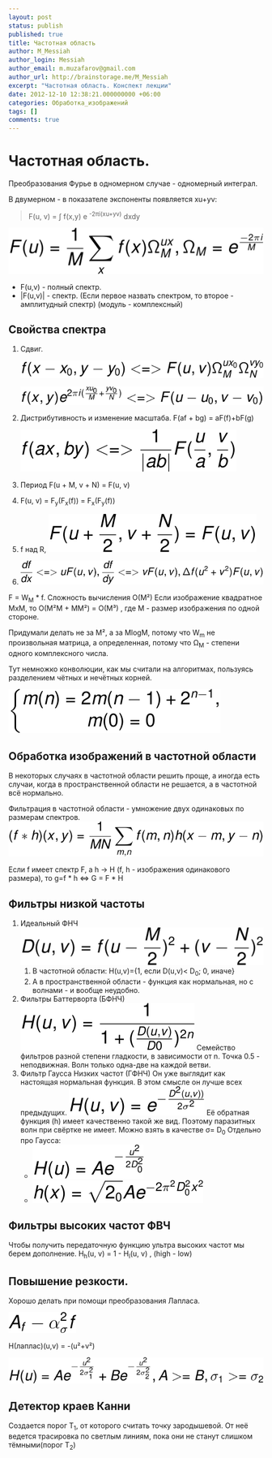 ```yaml
---
layout: post
status: publish
published: true
title: Частотная область
author: M_Messiah
author_login: Messiah
author_email: m.muzafarov@gmail.com
author_url: http://brainstorage.me/M_Messiah
excerpt: "Частотная область. Конспект лекции"
date: 2012-12-10 12:38:21.000000000 +06:00
categories: Обработка_изображений
tags: []
comments: true
---
```


# Частотная область. #


Преобразования Фурье в одномерном случае - одномерный интеграл.

В двумерном - в показателе экспоненты появляется xu+yv: 

>F(u, v) = &int; f(x,y) e <sup>-2&pi;i(xu+yv)</sup> dxdy


![freq area](/img/freq_area.svg)

+ F(u,v) - полный спектр.
+ |F(u,v)| - спектр. (Если первое назвать спектром, то второе - амплитудный спектр) (модуль - комплексный)

## Свойства спектра ##

1.	Сдвиг.
	
	![sdvig1](/img/spectre_sdvig.svg)

	![sdvig2](/img/spectre_sdvig2.svg)
2.	Дистрибутивность и изменение масштаба.
	F(af + bg) = aF(f)+bF(g)

	![spectre_scale](/img/spectre_scale.svg)
3.	Период F(u + M, v + N) = F(u, v)
4.	F(u, v) = F<sub>y</sub>(F<sub>x</sub>(f)) = F<sub>x</sub>(F<sub>y</sub>(f))
5.	f над R, ![semiperiod](/img/spectre_semiperiod.svg)
6.	![differential](/img/spectre_differential.svg)

F = W<sub>M</sub> * f. Сложность вычисления O(M&sup2;)
Если изображение квадратное MxM, то O(M&sup2;M + MM&sup2;) = O(M&sup3;) , где M - размер изображения по одной стороне.

Придумали делать не за M&sup2;, а за MlogM, потому что W<sub>m</sub> не произвольная матрица, а определенная, потому что &Omega;<sub>M</sub> - степени одного комплексного числа.

Тут немножко конволюции, как мы считали на алгоритмах, пользуясь разделением чётных и нечётных корней.

![convolution_system](/img/convolution_system.svg)


## Обработка изображений в частотной области ##
В некоторых случаях в частотной области решить проще, а иногда есть случаи, когда в пространственной области не решается, а в частотной всё нормально.

Фильтрация в частотной области - умножение двух одинаковых по размерам спектров. ![Freq filter](/img/freq_filter.svg)

Если f имеет спектр F, а h -> H (f, h - изображения одинакового размера), то g=f * h <=> G = F * H
## Фильтры низкой частоты ##

1.	Идеальный ФНЧ
	![ideal_filter](/img/ideal_filter.svg)
	1.	В частотной области: H(u,v)={1, если D(u,v)< D<sub>0</sub>;  0, иначе}
	2.	А в пространственной области - функция как нормальная, но с волнами - и вообще неудобно.
2.	Фильтры Баттерворта (БФНЧ)
	![batterwort](/img/batterwort.svg)
	Семейство фильтров разной степени гладкости, в зависимости от n. Точка 0.5 - неподвижная.
	Волн только одна-две на каждой ветви.
3.	Фильтр Гаусса Низких частот (ГФНЧ)
	Он уже выглядит как настоящая нормальная функция. В этом смысле он лучше всех предыдущих.
	![Gauss filter](/img/gauss_filter.svg)
	Её обратная функция (h) имеет качественно такой же вид. Поэтому паразитных волн при свёртке не имеет. Можно взять в качестве &sigma;= D<sub>0</sub>
	Отдельно про Гаусса:
	+	![H(u)](/img/gauss_filter1.svg)
	+	![h(x)](/img/gauss_filter_rev.svg)

## Фильтры высоких частот ФВЧ ##

Чтобы получить передаточную функцию ультра высоких частот мы берем дополнение.
H<sub>h</sub>(u, v) = 1 - H<sub>l</sub>(u, v) , (high - low)

## Повышение резкости. ##
Хорошо делать при помощи&nbsp;преобразования Лапласа.

![laplas](/img/laplas.svg)

H(лаплас)(u,v) = -(u&sup2;+v&sup2;)

![Laplas_filter](/img/laplas_filter.svg)

## Детектор краев Канни ##
Создается порог Т<sub>1</sub>, от которого считать точку зародышевой.
От неё ведется трасировка по светлым линиям, пока они не станут слишком тёмными(порог Т<sub>2</sub>)
